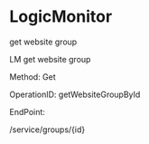 #     LogicMonitor


get website group

LM get website group

Method: Get

OperationID: getWebsiteGroupById

EndPoint:

/service/groups/{id}

